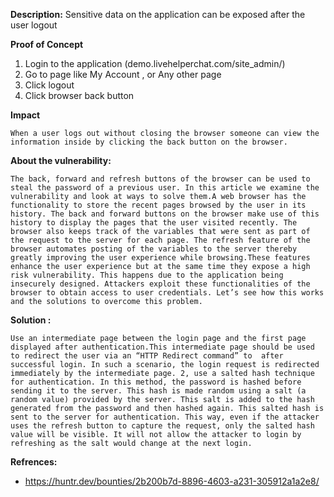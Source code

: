 **Description:**
Sensitive data on the application can be exposed after the user logout

**Proof of Concept**
1. Login to the application (demo.livehelperchat.com/site_admin/)
2. Go to page like My Account , or Any other page
3. Click logout
4. Click browser back button

**Impact**
```
When a user logs out without closing the browser someone can view the information inside by clicking the back button on the browser.
```

**About the vulnerability:**
```
The back, forward and refresh buttons of the browser can be used to steal the password of a previous user. In this article we examine the vulnerability and look at ways to solve them.A web browser has the functionality to store the recent pages browsed by the user in its history. The back and forward buttons on the browser make use of this history to display the pages that the user visited recently. The browser also keeps track of the variables that were sent as part of the request to the server for each page. The refresh feature of the browser automates posting of the variables to the server thereby greatly improving the user experience while browsing.These features enhance the user experience but at the same time they expose a high risk vulnerability. This happens due to the application being insecurely designed. Attackers exploit these functionalities of the browser to obtain access to user credentials. Let’s see how this works and the solutions to overcome this problem.
```

**Solution :**
```
Use an intermediate page between the login page and the first page displayed after authentication.This intermediate page should be used to redirect the user via an “HTTP Redirect command” to  after successful login. In such a scenario, the login request is redirected immediately by the intermediate page. 2, use a salted hash technique for authentication. In this method, the password is hashed before sending it to the server. This hash is made random using a salt (a random value) provided by the server. This salt is added to the hash generated from the password and then hashed again. This salted hash is sent to the server for authentication. This way, even if the attacker uses the refresh button to capture the request, only the salted hash value will be visible. It will not allow the attacker to login by refreshing as the salt would change at the next login.
```

**Refrences:**
-   https://huntr.dev/bounties/2b200b7d-8896-4603-a231-305912a1a2e8/